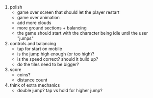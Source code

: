 
1. polish
    + game over screen that should let the player restart
    + game over animation
    + add more clouds
    + more ground sections + balancing
    + the game should start with the character being idle until the user "jumps"
2. controls and balancing
    + tap for start on mobile
    + is the jump high enough (or too high)?
    + is the speed correct? should it build up?
    + do the tiles need to be bigger?
3. score
    + coins?
    + distance count
4. think of extra mechanics
    + double jump? tap vs hold for higher jump?
